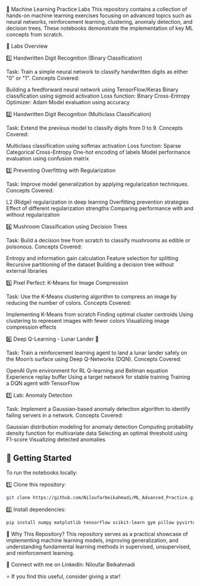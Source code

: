 🚀 Machine Learning Practice Labs
This repository contains a collection of hands-on machine learning exercises focusing on advanced topics such as neural networks, reinforcement learning, clustering, anomaly detection, and decision trees. These notebooks demonstrate the implementation of key ML concepts from scratch.

📂 Labs Overview

1️⃣ Handwritten Digit Recognition (Binary Classification)

Task: Train a simple neural network to classify handwritten digits as either "0" or "1".
Concepts Covered:

Building a feedforward neural network using TensorFlow/Keras
Binary classification using sigmoid activation
Loss function: Binary Cross-Entropy
Optimizer: Adam
Model evaluation using accuracy

2️⃣ Handwritten Digit Recognition (Multiclass Classification)

Task: Extend the previous model to classify digits from 0 to 9.
Concepts Covered:

Multiclass classification using softmax activation
Loss function: Sparse Categorical Cross-Entropy
One-hot encoding of labels
Model performance evaluation using confusion matrix

3️⃣ Preventing Overfitting with Regularization

Task: Improve model generalization by applying regularization techniques.
Concepts Covered:

L2 (Ridge) regularization in deep learning
Overfitting prevention strategies
Effect of different regularization strengths
Comparing performance with and without regularization

4️⃣ Mushroom Classification using Decision Trees

Task: Build a decision tree from scratch to classify mushrooms as edible or poisonous.
Concepts Covered:

Entropy and information gain calculation
Feature selection for splitting
Recursive partitioning of the dataset
Building a decision tree without external libraries

5️⃣ Pixel Perfect: K-Means for Image Compression

Task: Use the K-Means clustering algorithm to compress an image by reducing the number of colors.
Concepts Covered:

Implementing K-Means from scratch
Finding optimal cluster centroids
Using clustering to represent images with fewer colors
Visualizing image compression effects

6️⃣ Deep Q-Learning - Lunar Lander 🚀

Task: Train a reinforcement learning agent to land a lunar lander safely on the Moon’s surface using Deep Q-Networks (DQN).
Concepts Covered:

OpenAI Gym environment for RL
Q-learning and Bellman equation
Experience replay buffer
Using a target network for stable training
Training a DQN agent with TensorFlow

7️⃣ Lab: Anomaly Detection

Task: Implement a Gaussian-based anomaly detection algorithm to identify failing servers in a network.
Concepts Covered:

Gaussian distribution modeling for anomaly detection
Computing probability density function for multivariate data
Selecting an optimal threshold using F1-score
Visualizing detected anomalies


## 🔧 Getting Started  
To run the notebooks locally:  

1️⃣ Clone this repository:  

```bash
git clone https://github.com/Niloufarbeikahmadi/ML_Advanced_Practice.git 
```
2️⃣ Install dependencies:
```bash
pip install numpy matplotlib tensorflow scikit-learn gym pillow pyvirtualdisplay imageio
```

📌 Why This Repository?
This repository serves as a practical showcase of implementing machine learning models, improving generalization, and understanding fundamental learning methods in supervised, unsupervised, and reinforcement learning.

🔗 Connect with me on LinkedIn: Niloufar Beikahmadi

⭐ If you find this useful, consider giving a star!


